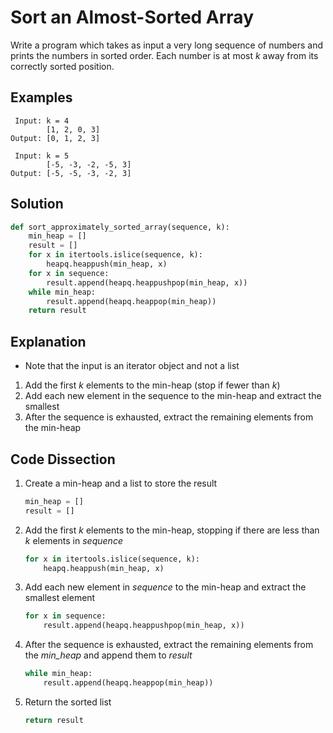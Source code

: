 # Sort an Almost-Sorted Array
Write a program which takes as input a very long sequence of numbers and prints the numbers in sorted order. Each number is at most _k_ away from its correctly sorted position.

## Examples
```
 Input: k = 4
        [1, 2, 0, 3]
Output: [0, 1, 2, 3]

 Input: k = 5
        [-5, -3, -2, -5, 3]
Output: [-5, -5, -3, -2, 3]
```

## Solution
```python
def sort_approximately_sorted_array(sequence, k):
    min_heap = []
    result = []
    for x in itertools.islice(sequence, k):
        heapq.heappush(min_heap, x)
    for x in sequence:
        result.append(heapq.heappushpop(min_heap, x))
    while min_heap:
        result.append(heapq.heappop(min_heap))
    return result
```

## Explanation
* Note that the input is an iterator object and not a list
1. Add the first _k_ elements to the min-heap (stop if fewer than _k_)
2. Add each new element in the sequence to the min-heap and extract the smallest
3. After the sequence is exhausted, extract the remaining elements from the min-heap

## Code Dissection
1. Create a min-heap and a list to store the result
    ```python
    min_heap = []
    result = []
    ```
2. Add the first _k_ elements to the min-heap, stopping if there are less than _k_ elements in _sequence_
    ```python
    for x in itertools.islice(sequence, k):
        heapq.heappush(min_heap, x)
    ```
3. Add each new element in _sequence_ to the min-heap and extract the smallest element
    ```python
    for x in sequence:
        result.append(heapq.heappushpop(min_heap, x))
    ```
4. After the sequence is exhausted, extract the remaining elements from the *min_heap* and append them to _result_
    ```python
    while min_heap:
        result.append(heapq.heappop(min_heap))
    ```
5. Return the sorted list
    ```python
    return result
    ```